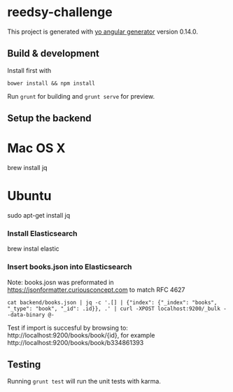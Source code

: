 # reedsy-challenge

This project is generated with [yo angular generator](https://github.com/yeoman/generator-angular)
version 0.14.0.

## Build & development

Install first with

```
bower install && npm install
```

Run `grunt` for building and `grunt serve` for preview.

## Setup the backend

# Mac OS X
brew install jq

# Ubuntu
sudo apt-get install jq


### Install Elasticsearch

brew instal elastic

### Insert books.json into Elasticsearch

Note: books.josn was preformated in https://jsonformatter.curiousconcept.com to match RFC 4627
```
cat backend/books.json | jq -c '.[] | {"index": {"_index": "books", "_type": "book", "_id": .id}}, .' | curl -XPOST localhost:9200/_bulk --data-binary @-
```
Test if import is succesful by browsing to: http://localhost:9200/books/book/{id}, for example http://localhost:9200/books/book/b334861393

## Testing

Running `grunt test` will run the unit tests with karma.
